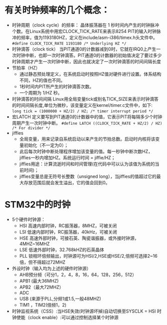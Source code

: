 <!--
 * @Author: your name
 * @Date: 2021-09-05 20:43:55
 * @LastEditTime: 2021-09-08 22:24:55
 * @LastEditors: your name
 * @Description: In User Settings Edit
 * @FilePath: /Study/概念.md
-->
# 有关时钟频率的几个概念：
* 时钟周期（clock cycle）的频率：
  晶体振荡器在 1 秒时间内产生的时钟脉冲个数。在Linux系统中用宏CLOCK_TICK_RATE来表示8254 PIT的输入时钟脉冲的频率，值为1193180HZ，定义在include/asm-i386/timex.h头文件中。
  ```#define CLOCK_TICK_RATE 1193180 /* Underlying HZ */```
* 时钟滴答（clock tick）
  当PIT通道0的计数器减到0时，它就在IRQ0上产生一次时钟中断，也即一次时钟滴答。PIT通道0的计数器的初始值决定了要过多少时钟周期才产生一次时钟中断，因此也就决定了一次时钟滴答的时间间隔长度
* 节拍率（HZ）
  - 通过静态预处理定义，在系统启动时按照HZ值对硬件进行设置。体系结构不同，HZ的值也不同。
  - 1秒时间内PIT所产生的时钟滴答次数。
  - 一个周期为 1/HZ 秒。
* 时钟滴答的时间间隔
  Linux用全局变量tick或别名TICK_SIZE来表示时钟滴答的时间间隔长度,单位为微秒，该变量定义在kernel/timer.c文件中，如下:
  ```long tick = (1000000 + HZ/2) / HZ; /* timer interrupt period */ ```
* 宏LATCH
  定义要写到PIT通道0的计数器中的值，它表示PIT将每隔多少个时钟周期产生一次时钟中断。
  ```#define LATCH ((CLOCK_TICK_RATE + HZ/2) / HZ) /* For divider */```
* jiffies
  - 全局变量，用来记录自系统启动以来产生的节拍总数。启动时内核将该变量初始化（不一定为0）；
  - 此后每次时钟中断处理程序增加该变量的值。每一秒钟中断次数HZ，jiffies一秒内增加HZ。系统运行时间 = jiffie/HZ；
  - jiffies用途：计算流逝时间和时间管理(在代码中可以认为该值为系统的当前时间)；
  - jiffies变量总是无符号长整数（unsigned long），当jiffies的值超过它的最大存放范围后就会发生溢出，它的值会回到0。
# STM32中的时钟
* 5个硬件时钟源：
  - HSI 高速内部时钟，RC振荡器，8MHZ，可被关闭
  - LSI 低速内部时钟，RC振荡器，40kHz，可被关闭
  - HSE 高速外部时钟，可接石英、陶瓷谐振器，或外接时钟源，4MHZ~16MHZ
  - LSE 低速外部时钟，32.768kHZ的石英晶体
  - PLL 锁相环倍频输出，时钟源可为HSI/2,HSE或HSE/2,倍频可选择2~16倍，但不得超过72MHZ
* 外设时钟（输入均为上述的硬件时钟源）
  - AHB预分频（可分1，2，4，8，16，64，128，256，512）
  - APB1 (最大36MHZ)
  - APB2（最大72MHZ）
  - ADC
  - USB (来源于PLL,分频1或1.5,一般48MHZ)
  - TIM1 ，TIM2(倍频1，2)
 * 时钟监视系统（CSS）:当HSE失效(时钟源坏掉)自动切换至SYSCLK = HSI
时钟使能（clock enable）:可以通过控制选择某个时钟源


